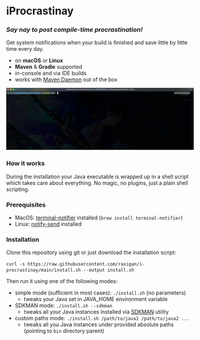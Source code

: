 # iProcrastinay

### *Say nay to post compile-time procrastination!*

Get system notifications when your build is finished and save little by little time every day.

- on **macOS** or **Linux**
- **Maven** & **Gradle** supported
- in-console and via IDE builds
- works with [Maven Daemon](https://github.com/apache/maven-mvnd) out of the box

<img src="./resources/notification.gif" width="800"/>

### How it works

During the installation your Java executable is wrapped up in a shell script which takes
care about everything. No magic, no plugins, just a plain shell scripting.

### Prerequisites
- MacOS: [terminal-notifier](https://github.com/julienXX/terminal-notifier) installed (`brew install terminal-notifier`)
- Linux: [notify-send](https://ss64.com/bash/notify-send.html) installed

### Installation

Clone this repository using git or just download the installation script:
```commandline
curl -s https://raw.githubusercontent.com/raxigan/i-procrastinay/main/install.sh --output install.sh
```

Then run it using one of the following modes:

- simple mode (sufficient in most cases): `./install.sh` (no parameters)
  - tweaks your Java set in JAVA_HOME environment variable
- SDKMAN mode: `./install.sh --sdkman`
  - tweaks all your Java instances installed via [SDKMAN](https://sdkman.io/) utility
- custom paths mode: `./install.sh /path/to/java1 /path/to/java2 ...`
  - tweaks all you Java instances under provided absolute paths (pointing to `bin` directory parent)